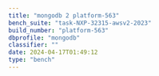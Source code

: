 ```yaml
---
title: "mongodb 2 platform-563"
bench_suite: "task-NXP-32315-awsv2-2023"
build_number: "platform-563"
dbprofile: "mongodb"
classifier: ""
date: 2024-04-17T01:49:12
type: "bench"
---
```

